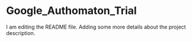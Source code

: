 # Google_Authomaton_Trial
I am editing the README file. Adding some more details about the project description.
